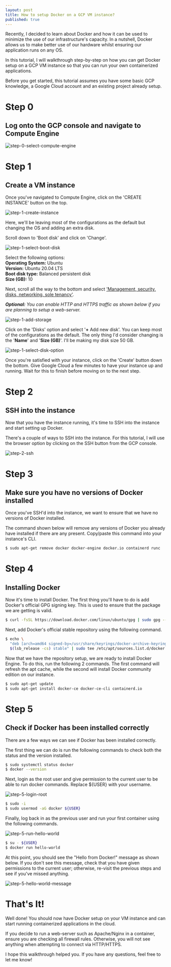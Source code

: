 ```yaml
---
layout: post
title: How to setup Docker on a GCP VM instance?
published: true
---
```


Recently, I decided to learn about Docker and how it can be used to minimize the use of our infrastructure's capacity. In a nutshell, Docker allows us to make better use of our hardware whilst ensuring our application runs on any OS.

In this tutorial, I will walkthrough step-by-step on how you can get Docker setup on a GCP VM instance so that you can run your own containerized applications.

Before you get started, this tutorial assumes you have some basic GCP knowledge, a Google Cloud account and an existing project already setup.

# Step 0

## Log onto the GCP console and navigate to Compute Engine

![step-0-select-compute-engine](../images/docker_on_GCP/step-0-select-compute-engine.png)

# Step 1

## Create a VM instance

Once you've navigated to Compute Engine, click on the 'CREATE INSTANCE' button on the top.

![step-1-create-instance](../images/docker_on_GCP/step-1-create-instance.png)

Here, we'll be leaving most of the configurations as the default but changing the OS and adding an extra disk.

Scroll down to 'Boot disk' and click on 'Change'.

![step-1-select-boot-disk](../images/docker_on_GCP/step-1-select-boot-disk.png)

Select the following options: <br>
**Operating System:** Ubuntu <br>
**Version:** Ubuntu 20.04 LTS <br>
**Boot disk type:** Balanced persistent disk <br>
**Size (GB):** 10

Next, scroll all the way to the bottom and select <u>'Management, security, disks, networking, sole tenancy'</u>.

***Optional:** You can enable HTTP and HTTPS traffic as shown below if you are planning to setup a web-server.*

![step-1-add-storage](../images/docker_on_GCP/step-1-add-storage.png)

Click on the 'Disks' option and select '**+** Add new disk'. You can keep most of the configurations as the default. The only thing I'd consider changing is the '**Name**' and '**Size (GB)**'. I'll be making my disk size 50 GB.

![step-1-select-disk-option](../images/docker_on_GCP/step-1-select-disk-option.png)

Once you're satisfied with your instance, click on the 'Create' button down the bottom. Give Google Cloud a few minutes to have your instance up and running. Wait for this to finish before moving on to the next step.

# Step 2

## SSH into the instance

Now that you have the instance running, it's time to SSH into the instance and start setting up Docker.

There's a couple of ways to SSH into the instance. For this tutorial, I will use the browser option by clicking on the SSH button from the GCP console.

![step-2-ssh](../images/docker_on_GCP/step-2-ssh.png)

# Step 3

## Make sure you have no versions of Docker installed

Once you've SSH'd into the instance, we want to ensure that we have no versions of Docker installed.

The command shown below will remove any versions of Docker you already have installed if there are any present. Copy/paste this command into your instance's CLI.

```bash
$ sudo apt-get remove docker docker-engine docker.io containerd runc
```

# Step 4

## Installing Docker

Now it's time to install Docker. The first thing you'll have to do is add Docker's official GPG signing key. This is used to ensure that the package we are getting is valid.

```bash
$ curl -fsSL https://download.docker.com/linux/ubuntu/gpg | sudo gpg --dearmor -o /usr/share/keyrings/docker-archive-keyring.gpg
```
Next, add Docker's official stable repository using the following command.

```bash
$ echo \
  "deb [arch=amd64 signed-by=/usr/share/keyrings/docker-archive-keyring.gpg] https://download.docker.com/linux/ubuntu \
  $(lsb_release -cs) stable" | sudo tee /etc/apt/sources.list.d/docker.list > /dev/null
```

Now that we have the repository setup, we are ready to install Docker Engine. To do this, run the following 2 commands. The first command will refresh the apt cache, while the second will install Docker community edition on our instance.

```bash
$ sudo apt-get update
$ sudo apt-get install docker-ce docker-ce-cli containerd.io
```

# Step 5

## Check if Docker has been installed correctly

There are a few ways we can see if Docker has been installed correctly. 

The first thing we can do is run the following commands to check both the status and the version installed.

```bash
$ sudo systemctl status docker
$ docker --version
```

Next, login as the root user and give permission to the current user to be able to run docker commands. Replace ${USER} with your username.

![step-5-login-root](../images/docker_on_GCP/step-5-login-root.png)

```bash
$ sudo -i
$ sudo usermod -aG docker ${USER}
```

Finally, log back in as the previous user and run your first container using the following commands.

![step-5-run-hello-world](../images/docker_on_GCP/step-5-run-hello-world.png)

```bash
$ su - ${USER}
$ docker run hello-world
```

At this point, you should see the "Hello from Docker!" message as shown below. If you don't see this message, check that you have given permissions to the current user; otherwise, re-visit the previous steps and see if you've missed anything.

![step-5-hello-world-message](../images/docker_on_GCP/step-5-hello-world-message.png)

# That's It!

Well done! You should now have Docker setup on your VM instance and can start running containerized applications in the cloud. 

If you decide to run a web-server such as Apache/Nginx in a container, ensure you are checking all firewall rules. Otherwise, you will not see anything when attempting to connect via HTTP/HTTPS.

I hope this walkthrough helped you. If you have any questions, feel free to let me know!


